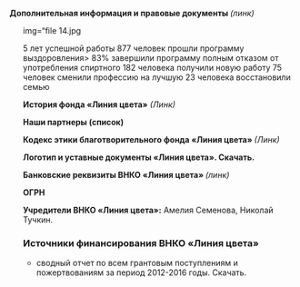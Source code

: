 <strong>Дополнительная информация и правовые документы </strong><em>(линк)</em>
<ul>
 
 img=“file 14.jpg
 
5 лет успешной работы
877 человек прошли программу выздоровления>
83% завершили программу полным отказом от употребления спиртного
182 человека получили новую работу
75 человек сменили профессию на лучшую
23 человека восстановили семью

<strong>История фонда «Линия цвета»</strong> <em>(Линк)</em>

<strong>Наши партнеры (список)</strong>

<strong>Кодекс этики благотворительного фонда «Линия цвета» </strong><em>(Линк)</em>

<strong>Логотип и уставные документы «Линия цвета». Скачать.</strong>

<strong>Банковские реквизиты ВНКО «Линия цвета» </strong><em>(линк)</em>

<strong>ОГРН</strong>

<strong>Учредители ВНКО «Линия цвета»:</strong> Амелия Семенова, Николай Тучкин.

### Источники финансирования ВНКО «Линия цвета» 

* сводный отчет по всем грантовым поступлениям и пожертвованиям за период 2012-2016 годы. Скачать.
